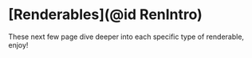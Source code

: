 # [Renderables](@id RenIntro)
These next few page dive deeper into each specific type of renderable, enjoy!